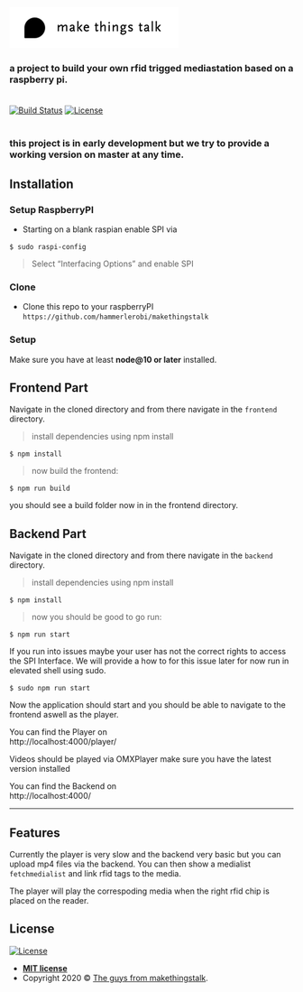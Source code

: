 <a href="http://makethingstalk.io"><img src="./docs/assets/makethingstalklogo.png" title="MakeThingsTalk" alt="MakeThingstalk"></a>

### a project to build your own rfid trigged mediastation based on a raspberry pi.<br /><br />
    
    

[![Build Status](http://img.shields.io/travis/badges/badgerbadgerbadger.svg?style=flat-square)](https://travis-ci.org/badges/badgerbadgerbadger) [![License](http://img.shields.io/:license-mit-blue.svg?style=flat-square)](http://badges.mit-license.org)
<br /><br />




### this project is in early development but we try to provide a working version on master at any time.


## Installation

### Setup RaspberryPI

- Starting on a blank raspian enable SPI via
```shell
$ sudo raspi-config
```
> Select “Interfacing Options” and enable SPI


### Clone

- Clone this repo to your raspberryPI  `https://github.com/hammerlerobi/makethingstalk`

### Setup

Make sure you have at least __node@10 or later__ installed.

## Frontend Part
Navigate in the cloned directory and from there navigate in the `frontend` directory. 

> install dependencies using npm install

```shell
$ npm install 
```

> now build the frontend:

```shell
$ npm run build
```

you should see a build folder now in in the frontend directory.


## Backend Part
Navigate in the cloned directory and from there navigate in the `backend` directory. 

> install dependencies using npm install

```shell
$ npm install 
```


> now you should be good to go run:

```shell
$ npm run start
```

If you run into issues maybe your user has not the correct rights to access the SPI Interface. We will provide a how to for this issue later for now run in elevated shell using sudo.

```shell
$ sudo npm run start
```

Now the application should start and you should be able to navigate to the frontend aswell as the player.

You can find the Player on\
http://localhost:4000/player/

Videos should be played via OMXPlayer make sure you have the latest version installed


You can find the Backend on\
http://localhost:4000/

---

## Features
Currently the player is very slow and the backend very basic but you can upload mp4 files via the backend. You can then show a medialist `fetchmedialist` and link rfid tags to the media. 

The player will play the correspoding media when the right rfid chip is placed on the reader.



## License

[![License](http://img.shields.io/:license-mit-blue.svg?style=flat-square)](http://badges.mit-license.org)

- **[MIT license](http://opensource.org/licenses/mit-license.php)**
- Copyright 2020 © <a href="makethingstalk.io" target="_blank">The guys from makethingstalk</a>.
